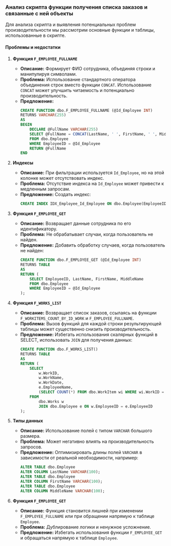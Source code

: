 ### Анализ скрипта функции получения списка заказов и связанные с ней объекты

Для анализа скрипта и выявления потенциальных проблем производительности мы рассмотрим основные функции и таблицы, использованные в скрипте. 

#### Проблемы и недостатки

1. **Функция `F_EMPLOYEE_FULLNAME`**
    - **Описание:** Формирует ФИО сотрудника, объединяя строки и манипулируя символами.
    - **Проблема:** Использование стандартного оператора объединения строк вместо функции `CONCAT`. Использование `CONCAT` может улучшить читаемость и потенциально производительность.
    - **Предложение:** 
      ```sql
      CREATE FUNCTION dbo.F_EMPLOYEE_FULLNAME (@Id_Employee INT)
      RETURNS VARCHAR(255)
      AS
      BEGIN
          DECLARE @FullName VARCHAR(255)
          SELECT @FullName = CONCAT(LastName, ' ', FirstName, ' ', MiddleName)
          FROM dbo.Employee
          WHERE EmployeeID = @Id_Employee
          RETURN @FullName
      END
      ```

2. **Индексы**
    - **Описание:** При фильтрации используется `Id_Employee`, но на этой колонке может отсутствовать индекс.
    - **Проблема:** Отсутствие индекса на `Id_Employee` может привести к медленным запросам.
    - **Предложение:** Создать индекс:
      ```sql
      CREATE INDEX IDX_Employee_Id_Employee ON dbo.Employee(EmployeeID);
      ```

3. **Функция `F_EMPLOYEE_GET`**
    - **Описание:** Возвращает данные сотрудника по его идентификатору.
    - **Проблема:** Не обрабатывает случаи, когда пользователь не найден.
    - **Предложение:** Добавить обработку случаев, когда пользователь не найден:
      ```sql
      CREATE FUNCTION dbo.F_EMPLOYEE_GET (@Id_Employee INT)
      RETURNS TABLE
      AS
      RETURN (
          SELECT EmployeeID, LastName, FirstName, MiddleName
          FROM dbo.Employee
          WHERE EmployeeID = @Id_Employee
      );
      ```

4. **Функция `F_WORKS_LIST`**
    - **Описание:** Возвращает список заказов, ссылаясь на функции `F_WORKITEMS_COUNT_BY_ID_WORK` и `F_EMPLOYEE_FULLNAME`.
    - **Проблема:** Вызов функций для каждой строки результирующей таблицы может существенно снизить производительность.
    - **Предложение:** Избегать использования скалярных функций в SELECT, использовать `JOIN` для получения данных:
      ```sql
      CREATE FUNCTION dbo.F_WORKS_LIST()
      RETURNS TABLE
      AS
      RETURN (
          SELECT 
              w.WorkID,
              w.WorkName,
              w.WorkDate,
              e.EmployeeName,
              (SELECT COUNT(*) FROM dbo.WorkItem wi WHERE wi.WorkID = w.WorkID) AS WorkItemCount
          FROM 
              dbo.Works w
              JOIN dbo.Employee e ON w.EmployeeID = e.EmployeeID
      );
      ```

5. **Типы данных**
    - **Описание:** Использование полей с типом `VARCHAR` большого размера.
    - **Проблема:** Может негативно влиять на производительность запросов.
    - **Предложение:** Оптимизировать длины полей `VARCHAR` в зависимости от реальной необходимости, например:
      ```sql
      ALTER TABLE dbo.Employee
      ALTER COLUMN LastName VARCHAR(100);
      ALTER TABLE dbo.Employee
      ALTER COLUMN FirstName VARCHAR(100);
      ALTER TABLE dbo.Employee
      ALTER COLUMN MiddleName VARCHAR(100);
      ```

6. **Функция `F_EMPLOYEE_GET`**
    - **Описание:** Функция становится лишней при изменении `F_EMPLOYEE_FULLNAME` или при обращении напрямую к таблице `Employee`.
    - **Проблема:** Дублирование логики и ненужное усложнение.
    - **Предложение:** Избегать использования функции `F_EMPLOYEE_GET` и обращаться напрямую к таблице `Employee`.
